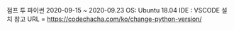 점프 투 파이썬
2020-09-15 ~ 2020-09.23
OS: Ubuntu 18.04
IDE : VSCODE
설치 참고 URL = https://codechacha.com/ko/change-python-version/
